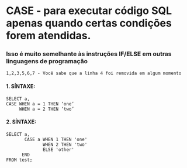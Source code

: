 # CASE -  para executar código SQL apenas quando certas condições forem atendidas.
### Isso é muito semelhante às instruções IF/ELSE em outras linguagens de programação
````
1,2,3,5,6,7 - Você sabe que a linha 4 foi removida em algum momento
````
#### 1. SÍNTAXE:
````
SELECT a, 
CASE WHEN a = 1 THEN ‘one’
     WHEN a = 2 THEN ‘two’
````
#### 2. SÍNTAXE:
````
SELECT a,
       CASE a WHEN 1 THEN 'one'
              WHEN 2 THEN 'two'
              ELSE 'other'
      END
FROM test;
````
